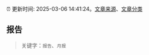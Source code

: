 :alarm_clock: 更新时间: 2025-03-06 14:41:24。[文章来源](/README.md)、[文章分类](/TAGS.md)

## 报告


> 关键字：`报告`、`月报`



